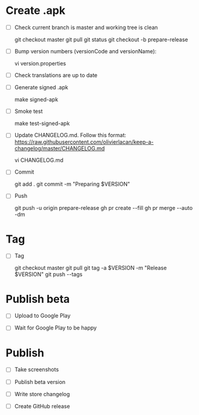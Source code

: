 # Create .apk

- [ ] Check current branch is master and working tree is clean

    git checkout master
    git pull
    git status
    git checkout -b prepare-release

- [ ] Bump version numbers (versionCode and versionName):

    vi version.properties

- [ ] Check translations are up to date

- [ ] Generate signed .apk

    make signed-apk

- [ ] Smoke test

    make test-signed-apk

- [ ] Update CHANGELOG.md. Follow this format: <https://raw.githubusercontent.com/olivierlacan/keep-a-changelog/master/CHANGELOG.md>

    vi CHANGELOG.md

- [ ] Commit

    git add .
    git commit -m "Preparing $VERSION"

- [ ] Push

    git push -u origin prepare-release
    gh pr create --fill
    gh pr merge --auto -dm

# Tag

- [ ] Tag

    git checkout master
    git pull
    git tag -a $VERSION -m "Release $VERSION"
    git push --tags

# Publish beta

- [ ] Upload to Google Play

- [ ] Wait for Google Play to be happy

# Publish

- [ ] Take screenshots

- [ ] Publish beta version

- [ ] Write store changelog

- [ ] Create GitHub release
